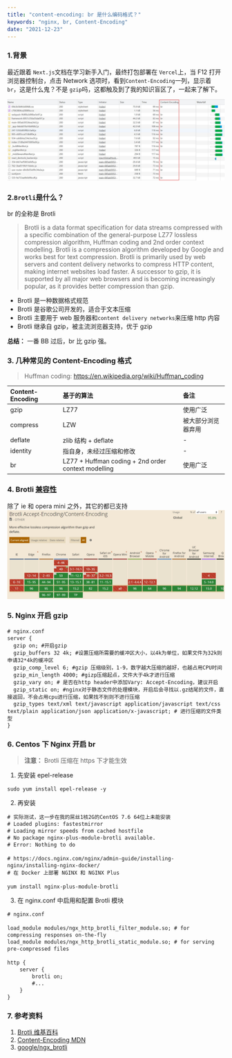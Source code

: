 ```yaml
---
title: "content-encoding: br 是什么编码格式？"
keywords: "nginx, br, Content-Encoding"
date: "2021-12-23"
---
```


### 1.背景

最近跟着 `Next.js`文档在学习新手入门，最终打包部署在 `Vercel`上，当 F12 打开浏览器控制台，点击 Network 选项时，看到`Content-Encoding`一列，显示着 `br`，这是什么鬼？不是 `gzip`吗，这都触及到了我的知识盲区了，一起来了解下。

![Dingtalk_20211222151606.jpg](../images/br/br.jpg)

### 2.`Brotli`是什么？

br 的全称是 Brotli

> Brotli is a data format specification for data streams compressed with a specific combination of the general-purpose LZ77 lossless compression algorithm, Huffman coding and 2nd order context modelling. Brotli is a compression algorithm developed by Google and works best for text compression. Brotli is primarily used by web servers and content delivery networks to compress HTTP content, making internet websites load faster. A successor to gzip, it is supported by all major web browsers and is becoming increasingly popular, as it provides better compression than gzip.

- Brotli 是一种数据格式规范
- Brotli 是谷歌公司开发的，适合于文本压缩
- Brotli 主要用于 web 服务器和`content delivery networks`来压缩 http 内容
- Brotli 继承自 gzip，被主流浏览器支持，优于 gzip

**总结：** 一番 BB 过后，br 比 gzip 强。

### 3. 几种常见的 Content-Encoding 格式

> Huffman coding: https://en.wikipedia.org/wiki/Huffman_coding

| Content-Encoding | 基于的算法                                          | 备注               |
| :--------------- | :-------------------------------------------------- | :----------------- |
| gzip             | LZ77                                                | 使用广泛           |
| compress         | LZW                                                 | 被大部分浏览器弃用 |
| deflate          | zlib 结构 + deflate                                 | -                  |
| identity         | 指自身，未经过压缩和修改                            | -                  |
| br               | LZ77 + Huffman coding + 2nd order context modelling | 使用广泛           |

### 4. Brotli [兼容性](https://caniuse.com/?search=Brotli)

除了 ie 和 opera mini 之外，其它的都已支持
![Dingtalk_20211222151606.jpg](../images/br/br2.jpg)

### 5. Nginx 开启 gzip

```
# nginx.conf
server {
  gzip on; #开启gzip
  gzip_buffers 32 4k; #设置压缩所需要的缓冲区大小，以4k为单位，如果文件为32k则申请32*4k的缓冲区
  gzip_comp_level 6; #gzip 压缩级别，1-9，数字越大压缩的越好，也越占用CPU时间
  gzip_min_length 4000; #gizp压缩起点，文件大于4k才进行压缩
  gzip_vary on; # 是否在http header中添加Vary: Accept-Encoding，建议开启
  gzip_static on; #nginx对于静态文件的处理模块，开启后会寻找以.gz结尾的文件，直接返回，不会占用cpu进行压缩，如果找不到则不进行压缩
  gzip_types text/xml text/javascript application/javascript text/css text/plain application/json application/x-javascript; # 进行压缩的文件类型
}
```

### 6. Centos 下 Nginx 开启 br

> **注意：** Brotli 压缩在 https 下才能生效

1. 先安装 epel-release

```
sudo yum install epel-release -y
```

2. 再安装

```
# 实际测试，这一步在我的屌丝1核2G的CentOS 7.6 64位上未能安装
# Loaded plugins: fastestmirror
# Loading mirror speeds from cached hostfile
# No package nginx-plus-module-brotli available.
# Error: Nothing to do

# https://docs.nginx.com/nginx/admin-guide/installing-nginx/installing-nginx-docker/
# 在 Docker 上部署 NGINX 和 NGINX Plus

yum install nginx-plus-module-brotli
```

3. 在 nginx.conf 中启用和配置 Brotli 模块

```
# nginx.conf

load_module modules/ngx_http_brotli_filter_module.so; # for compressing responses on-the-fly
load_module modules/ngx_http_brotli_static_module.so; # for serving pre-compressed files

http {
    server {
        brotli on;
        #...
    }
}
```

### 7. 参考资料

1. [Brotli 维基百科](https://en.wikipedia.org/wiki/Brotli)
2. [Content-Encoding MDN](https://developer.mozilla.org/zh-CN/docs/Web/HTTP/Headers/Content-Encoding)
3. [google/ngx_brotli](https://github.com/google/ngx_brotli)
